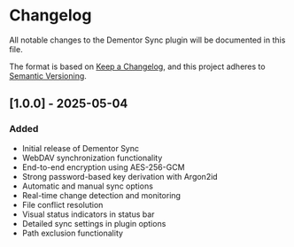 # Changelog

All notable changes to the Dementor Sync plugin will be documented in this file.

The format is based on [Keep a Changelog](https://keepachangelog.com/en/1.0.0/),
and this project adheres to [Semantic Versioning](https://semver.org/spec/v2.0.0.html).

## [1.0.0] - 2025-05-04

### Added
- Initial release of Dementor Sync
- WebDAV synchronization functionality
- End-to-end encryption using AES-256-GCM
- Strong password-based key derivation with Argon2id
- Automatic and manual sync options
- Real-time change detection and monitoring
- File conflict resolution
- Visual status indicators in status bar
- Detailed sync settings in plugin options
- Path exclusion functionality